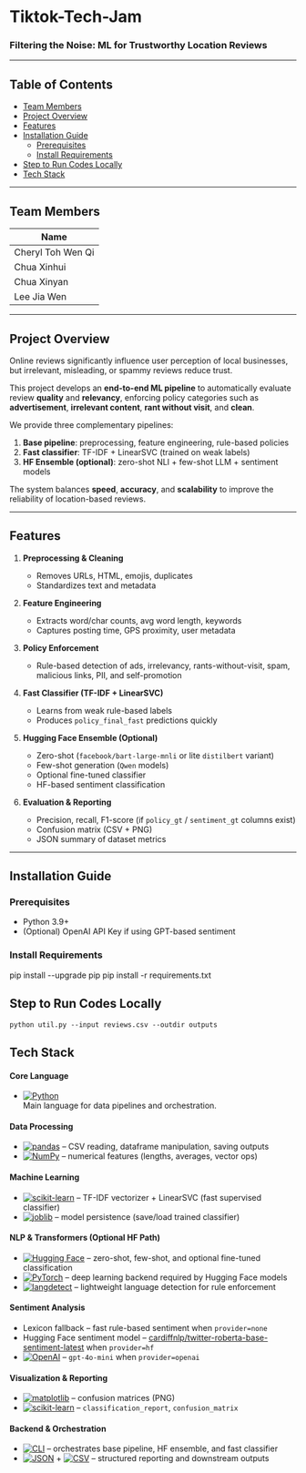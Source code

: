 # Tiktok-Tech-Jam

### Filtering the Noise: ML for Trustworthy Location Reviews

---

## Table of Contents
- [Team Members](#team-members)
- [Project Overview](#project-overview)
- [Features](#features)
- [Installation Guide](#installation-guide)
  - [Prerequisites](#prerequisites)
  - [Install Requirements](#install-requirements)
- [Step to Run Codes Locally](#step-to-run-codes-locally)
- [Tech Stack](#tech-stack)

---

## Team Members
| Name              |
|-------------------|
| Cheryl Toh Wen Qi |
| Chua Xinhui       |
| Chua Xinyan       |
| Lee Jia Wen       |

---

## Project Overview
Online reviews significantly influence user perception of local businesses, but irrelevant, misleading, or spammy reviews reduce trust.  

This project develops an **end-to-end ML pipeline** to automatically evaluate review **quality** and **relevancy**, enforcing policy categories such as **advertisement**, **irrelevant content**, **rant without visit**, and **clean**.  

We provide three complementary pipelines:  
1. **Base pipeline**: preprocessing, feature engineering, rule-based policies  
2. **Fast classifier**: TF-IDF + LinearSVC (trained on weak labels)  
3. **HF Ensemble (optional)**: zero-shot NLI + few-shot LLM + sentiment models  

The system balances **speed**, **accuracy**, and **scalability** to improve the reliability of location-based reviews.

---

## Features
1. **Preprocessing & Cleaning**  
   - Removes URLs, HTML, emojis, duplicates  
   - Standardizes text and metadata  

2. **Feature Engineering**  
   - Extracts word/char counts, avg word length, keywords  
   - Captures posting time, GPS proximity, user metadata  

3. **Policy Enforcement**  
   - Rule-based detection of ads, irrelevancy, rants-without-visit, spam, malicious links, PII, and self-promotion  

4. **Fast Classifier (TF-IDF + LinearSVC)**  
   - Learns from weak rule-based labels  
   - Produces `policy_final_fast` predictions quickly  

5. **Hugging Face Ensemble (Optional)**  
   - Zero-shot (`facebook/bart-large-mnli` or lite `distilbert` variant)  
   - Few-shot generation (`Qwen` models)  
   - Optional fine-tuned classifier  
   - HF-based sentiment classification  

6. **Evaluation & Reporting**  
   - Precision, recall, F1-score (if `policy_gt` / `sentiment_gt` columns exist)  
   - Confusion matrix (CSV + PNG)  
   - JSON summary of dataset metrics  

---

## Installation Guide

### Prerequisites
- Python 3.9+  
- (Optional) OpenAI API Key if using GPT-based sentiment  

### Install Requirements
pip install --upgrade pip
pip install -r requirements.txt


## Step to Run Codes Locally
```
python util.py --input reviews.csv --outdir outputs
```

## Tech Stack

#### Core Language
- [![Python](https://img.shields.io/badge/Python%203.9+-3776AB.svg?style=for-the-badge&logo=python&logoColor=white)](https://www.python.org/)  
Main language for data pipelines and orchestration.

#### Data Processing
- [![pandas](https://img.shields.io/badge/pandas-150458.svg?style=for-the-badge&logo=pandas&logoColor=white)](https://pandas.pydata.org/) – CSV reading, dataframe manipulation, saving outputs  
- [![NumPy](https://img.shields.io/badge/NumPy-013243.svg?style=for-the-badge&logo=numpy&logoColor=white)](https://numpy.org/) – numerical features (lengths, averages, vector ops)

#### Machine Learning
- [![scikit-learn](https://img.shields.io/badge/scikit--learn-F7931E.svg?style=for-the-badge&logo=scikit-learn&logoColor=white)](https://scikit-learn.org/) – TF-IDF vectorizer + LinearSVC (fast supervised classifier)  
- [![joblib](https://img.shields.io/badge/joblib-6DB33F.svg?style=for-the-badge&logo=python&logoColor=white)](https://joblib.readthedocs.io/) – model persistence (save/load trained classifier)

#### NLP & Transformers (Optional HF Path)
- [![Hugging Face](https://img.shields.io/badge/HuggingFace-FFD21E.svg?style=for-the-badge&logo=huggingface&logoColor=black)](https://huggingface.co/) – zero-shot, few-shot, and optional fine-tuned classification  
- [![PyTorch](https://img.shields.io/badge/PyTorch-EE4C2C.svg?style=for-the-badge&logo=pytorch&logoColor=white)](https://pytorch.org/) – deep learning backend required by Hugging Face models  
- [![langdetect](https://img.shields.io/badge/langdetect-4B8BBE.svg?style=for-the-badge&logo=python&logoColor=white)](https://pypi.org/project/langdetect/) – lightweight language detection for rule enforcement

#### Sentiment Analysis
- Lexicon fallback – fast rule-based sentiment when `provider=none`  
- Hugging Face sentiment model – [cardiffnlp/twitter-roberta-base-sentiment-latest](https://huggingface.co/cardiffnlp/twitter-roberta-base-sentiment-latest) when `provider=hf`  
- [![OpenAI](https://img.shields.io/badge/OpenAI-412991.svg?style=for-the-badge&logo=openai&logoColor=white)](https://openai.com/) – `gpt-4o-mini` when `provider=openai`

#### Visualization & Reporting
- [![matplotlib](https://img.shields.io/badge/matplotlib-0C55A5.svg?style=for-the-badge&logo=plotly&logoColor=white)](https://matplotlib.org/) – confusion matrices (PNG)  
- [![scikit-learn](https://img.shields.io/badge/sklearn%20metrics-F7931E.svg?style=for-the-badge&logo=scikit-learn&logoColor=white)](https://scikit-learn.org/stable/modules/classes.html#module-sklearn.metrics) – `classification_report`, `confusion_matrix`

#### Backend & Orchestration
- [![CLI](https://img.shields.io/badge/CLI-181717.svg?style=for-the-badge&logo=windowsterminal&logoColor=white)](./util.py) – orchestrates base pipeline, HF ensemble, and fast classifier  
- [![JSON](https://img.shields.io/badge/JSON-000000.svg?style=for-the-badge&logo=json&logoColor=white)](https://www.json.org/) + [![CSV](https://img.shields.io/badge/CSV-217346.svg?style=for-the-badge&logo=microsoft-excel&logoColor=white)](https://en.wikipedia.org/wiki/Comma-separated_values) – structured reporting and downstream outputs
